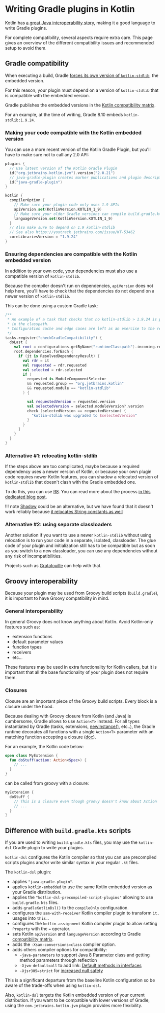 # Writing Gradle plugins in Kotlin

Kotlin has [a great Java interoperability story](https://kotlinlang.org/docs/java-to-kotlin-interop.html), making it a good language to write Gradle plugins.

For complete compatibility, several aspects require extra care. This page gives an overview of the different compatibility issues and recommended setup to avoid them.   

## Gradle compatibility

When executing a build, Gradle [forces its own version of `kotlin-stdlib`](https://github.com/gradle/gradle/issues/16345), the embedded version. 

For this reason, your plugin must depend on a version of `kotlin-stdlib` that is compatible with the embedded version.

Gradle publishes the embedded versions in the [Kotlin compatibility matrix](https://docs.gradle.org/current/userguide/compatibility.html#kotlin).

For an example, at the time of writing, Gradle 8.10 embeds `kotlin-stdlib:1.9.24`.

### Making your code compatible with the Kotlin embedded version

You can use a more recent version of the Kotlin Gradle Plugin, but you'll have to make sure not to call any 2.0 API:

```kotlin
plugins {
  // Use latest version of the Kotlin Gradle Plugin
  id("org.jetbrains.kotlin.jvm").version("2.0.21")
  // java-gradle-plugin creates marker publications and plugin descriptors 
  id("java-gradle-plugin")
}

kotlin {
  compilerOption {
    // Make sure your plugin code only uses 1.9 APIs
    apiVersion.set(KotlinVersion.KOTLIN_1_9)
    // Make sure your older Gradle versions can compile build.gradle.kts scripts against your plugin.
    languageVersion.set(KotlinVersion.KOTLIN_1_9)
  }
  // Also make sure to depend on 1.9 kotlin-stdlib
  // See also https://youtrack.jetbrains.com/issue/KT-53462
  coreLibrariesVersion = "1.9.24"
}
```

### Ensuring dependencies are compatible with the Kotlin embedded version

In addition to your own code, your dependencies must also use a compatible version of `kotlin-stdlib`.

Because the compiler doesn't run on dependencies, `apiVersion` does not help here, you'll have to check that the dependencies do not depend on a newer version of `kotlin-stdlib`.

This can be done using a custom Gradle task:

```kotlin
/**
 * An example of a task that checks that no kotlin-stdlib > 1.9.24 is pulled
 * in the classpath.
 * Configuration cache and edge cases are left as an exercise to the reader.
 */
tasks.register("checkGradleCompatibility") {
  doLast {
    val root = configurations.getByName("runtimeClasspath").incoming.resolutionResult.rootComponent.get()
    root.dependencies.forEach {
      if (it is ResolvedDependencyResult) {
        val rdr = it
        val requested = rdr.requested
        val selected = rdr.selected
        if (
          requested is ModuleComponentSelector
          && requested.group == "org.jetbrains.kotlin"
          && requested.module == "kotlin-stdlib"
        ) {

          val requestedVersion = requested.version
          val selectedVersion = selected.moduleVersion?.version
          check (selectedVersion == requestedVersion) {
            "kotlin-stdlib was upgraded to $selectedVersion"
          }
        }
      }
    }
  }
} 
```

### Alternative #1: relocating kotlin-stdlib 

If the steps above are too complicated, maybe because a required dependency uses a newer version of Kotlin, or because your own plugin code requires newer Kotlin features, you can shadow a relocated version of `kotlin-stdlib` that doesn't clash with the Gradle embedded one.

To do this, you can use [R8](https://github.com/GradleUp/GR8). You can read more about the process [in this dedicated blog post](https://blog.mbonnin.net/use-latest-kotlin-in-your-gradle-plugins). 

!!! note
    [Shadow](https://github.com/GradleUp/shadow/) could be an alternative, but we have found that it doesn't work reliably because [it relocates String constants as well](https://github.com/GradleUp/shadow/issues/232)

### Alternative #2: using separate classloaders

Another solution if you want to use a newer `kotlin-stdlib` without using relocation is to run your code in a separate, isolated, classloader. The glue code of your plugin and initialization still has to be compatible but as soon as you switch to a new classloader, you can use any dependencies without any risk of incompatibilities.

Projects such as [Gratatouille](https://github.com/GradleUp/Gratatouille) can help with that.

## Groovy interoperability

Because your plugin may be used from Groovy build scripts (`build.gradle`), it is important to have Groovy compatibility in mind.

### General interoperability

In general Groovy does not know anything about Kotlin. Avoid Kotlin-only features such as:

- extension functions
- default parameter values
- function types
- receivers
- etc... 

These features may be used in extra functionality for Kotlin callers, but it is important that all the base functionality of your plugin does not require them.

### Closures

Closure are an important piece of the Groovy build scripts. Every block is a closure under the hood.

Because dealing with Groovy closure from Kotlin (and Java) is cumbersome, Gradle allows to use `Action<T>` instead. For all types instantiated by Gradle (tasks, extensions, [newInstance()](https://docs.gradle.org/current/kotlin-dsl/gradle/org.gradle.api.model/-object-factory/new-instance.html), etc..), the Gradle runtime decorates all functions with a single `Action<T>` parameter with an matching function accepting a closure ([doc](https://docs.gradle.org/current/userguide/kotlin_dsl.html#groovy_closures_from_kotlin)).

For an example, the Kotlin code below:

```kotlin
open class MyExtension {
  fun doStuff(action: Action<Spec>) {
    // ...
  }
} 
```

can be called from groovy with a closure:

```groovy
myExtension {
  doStuff {
    // This is a closure even though groovy doesn't know about Action  
    // ...  
  }
} 
```

## Difference with `build.gradle.kts` scripts

If you are used to writing `build.gradle.kts` files, you may use the `kotlin-dsl` Gradle plugin to write your plugins.

`kotlin-dsl` configures the Kotlin compiler so that you can use precompiled scripts plugins and/or write similar syntax in your regular `.kt` files.

The `kotlin-dsl` plugin:

* applies `"java-gradle-plugin"`.
* applies `kotlin-embedded` to use the same Kotlin embedded version as your Gradle distribution. 
* applies the `"kotlin-dsl-precompiled-script-plugins"` allowing to use `build.gradle.kts` files.
* adds `gradleKotlinDsl()` to the `compileOnly` configuration.
* configures the `sam-with-receiver` Kotlin compiler plugin to transform `it.` usages into `this.`.
* configures the `kotlin-assignment` Kotlin compiler plugin to allow setting `Property` with the `=` operator.
* sets Kotlin `apiVersion` and `languageVersion` according to Gradle [compatibility matrix](https://docs.gradle.org/current/userguide/compatibility.html#kotlin). 
* adds the `-Xsam-conversions=class` compiler option.
* adds others compiler options for compatibility:
    * `-java-parameters` to support [Java 8 Parameter](https://docs.oracle.com/javase/8/docs/api/java/lang/reflect/Parameter.html) class and getting method parameters through reflection
    * `-Xjvm-default=all` to add link: [Default methods in interfaces](https://kotlinlang.org/docs/java-to-kotlin-interop.html#default-methods-in-interfaces)
    * `-Xjsr305=strict` for [increased null safety](https://kotlinlang.org/docs/java-interop.html#compiler-configuration)

This is a significant departure from the baseline Kotlin configuration so be aware of the trade-offs when using `kotlin-dsl`. 

Also, `kotlin-dsl` targets the Kotlin embedded version of your current distribution. If you want to be compatible with lower versions of Gradle, using the `com.jetbrains.kotlin.jvm` plugin provides more flexibility.
